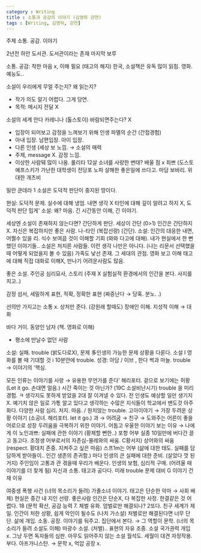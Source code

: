 ```yaml
---
category : Writing  
title : 소통과 공감의 이야기 (김영하 강연)   
tags : [Writing, 김영하, 강연]
---  
```


주제 소통. 공감. 이야기

2년전 하안 도서관. 도서관이라는 존재 마지막 보루

소통. 공감: 착한 마음 x, 이해 필요 (태고의 해지) 한국, 소설책은 유독 많이 읽힘. 영화. 예능도..

소설이 우리에게 무얼 주는지? 왜 읽는지?
- 작가 의도 알기 어렵다. 그게 당연.
- 목적: 메시지 전달 X

소설의 세계
안다 카레니나 (톨스토이) 바람되면주는다? X
- 입장이 되어보고 감정을 느껴보기 위해
인생 파멸의 순간 (간접경험)
- 아내 입장. 남편입장. 아이 입장.
- 다른 인생 (세상 보 노낌. → 소설의 매력
- 주제, message X. 감정 느낌.
- 이상한 사람뒈 많이 나옴.
롤리타
12살 소녀를 사랑한 변태?
배울 점 x
죄쁘 (도스토예프스키가
가난한 대학생이 전당포 노파 살해한 좋은일에 쓰다고. 마담 보바리. 위대한 개츠비

밀란 쿤데라
1 소설은 도덕적 판단이 중지된 땅이다.

현실: 도덕적 문제. 실수에 대해 냉엄. 내면 생각 X 타인에 대해 깊이 알려고 하지 X, 도덕적 판단 밉게' 소설: 왜? 마음. 긴 시간동안 이해, 긴 이야기.

세상엔 소설이 존재하지 않는다면?
간단하게 판단. 세상이 간단 (0>1)
인간은 간단하지 X. 자신은 복잡하지만 좋은 사람. 나-타인
(복잡선량) (간단).
소설: 인간의 대응한 내면, 어쩔수 있을 리. 식수 보여끔 것이 이해할 기회 (와와 다고에 대해). 내가 현실에서 한 뻔 했던 이야기들.. 소설은 저지른 사람들. 이런 생각 나만은 아니다. (나는 리문서 선택했을 때 어떻게 되었을지 볼 수 있음)
가족도 낯선 존재. 그 세대의 관점. 영화 보고 이해 태고에 대해 직접 대화로 이해X, 만나기 어려운사람도 많음.

좋은 소설.
주인공 심리묘사, 스토리 (주재 X
실험실적 환경에서의 인간을 본다. 사지를 치고..)

감정 섬서, 세밀하게 표현, 적확, 정확한 표현
(짜증난다 → 당혹. 분노. .)

선의만 가지고는 소통 x. 상처만 준다. (강원래 할때도) 장애인 이해. 지성적 이해 → 대화

바다 거이. 동양인 남자 (책. 영화로 이해)
- 평소에 만날수 없던 사람

소설: 실패. trouble (밝도다로X), 문제 多인생의 가능한 문제 상황을 다룬다.
소설 I 영화를 볼 때 기대할 것 i 10분안에 trouble. 성경: 아담 / 이브 , 한다 썩과 마늘.
trouble → 이야기의 '핵심.

모든 인류는 이야기를 사랑
→ 유용한 무언가를 준다' 해리포터. 겉으로 보기에는 허황 (Let it go. 손대면 얼음.) 시간 죽이는 것 아닌가? (19C 소설비난시기) trouble 을 미리 경험.
ㅋ 생각지도 못하게 받았을 2대 잘 이겨낼 수 있다. 전 인생도 예상할 일만 생기지 X.
예기치 않은 일로 가톣
알고 있다고 생각하는 수많은 지식들이 학교에서 밴도것 아주 화다. 다양한 사람 심리. 처지. 마음. / 원치않는 trouble. 고아이야기 → 가장 두려운 상황 이야기
(소공녀. 해리포터. let it go.)
과 → 어려굼 → 친구 → 도와주는 어른이 좋을어로으로 성장 두려움을 극복하기 위한 이야기.
어둡고 우울한 이야기 보는 이유 → 나에게 이 노인과쁘: 실패에 관한 이야기 (황제할 뻔한..) 포항 어부 실종 10일만에 버다간 끌고 동고다.
조정생 어부로서의 자존심-물레와의 싸움. C황서지) 상어와의 싸움 (respect. 황대치 존중. 지켜주고 싶은 마음) 스프1m는 어부 (삶에 대한 태도. 실패를 담담하게 받아들이.. 인간 생존의 존귀함.)
마다 인생의 큰 실패에 대한 준비. (살았다 껏 된거지) 주인임이 고통과 관 겪을때 우리가 배운다. 인생의 보험, 심리적 구매. (어려울 때 이야기를 더 찾게 됨)
자신과 소통. 태고과 공다다. 미래 trouble 문제 대비 G 이야기 건재 이유

여중생 폭행 사건 (너의 목소리가 들려)
가졸소녀 이야기.
태고은 단순한 악마 → 사회 배제) 현실은 중간 내 지인 선량. 좋은사람
인간은 단순X, 다 복잡한 사정. 한결같은 것 어렵다. 18 (문학 확산, 공감 능력 7. 체벌 유화. 엄벌로만 해결되나? 2또다. 친구 세계가 제일. 인간이 처한 상황, 쉽게 악인이 될수도 (나치 가스설) 처벌로만 해결된다면 너무 단단.
삶에 개입. 소동. 공장. 이야기를 둬주고. 집단에서 본다. → 그 역할이 문학. (너의 목소리가 들려 소설도 이해) 마광수 소설. (처벌).. 표현의 자유 조중.
소설 국가권력 개입 x. 그냥 두면 독자들의 심판.
아무도 읽어주지 않는 소설 월석도. 세월이 대견 자정작용. 부다. 아프가니스탄. → 문학 x, 억압 공장 x.



